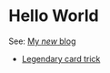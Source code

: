 <h1>Hello World</h1>
See: <a href="https://andichristblog.wordpress.com">My <i>new</i> blog</a>
<br/>
<ul>
  <li><a href="http://andichrist.github.io/criscreco/index.html">Legendary card trick</a></li>
</ul>
